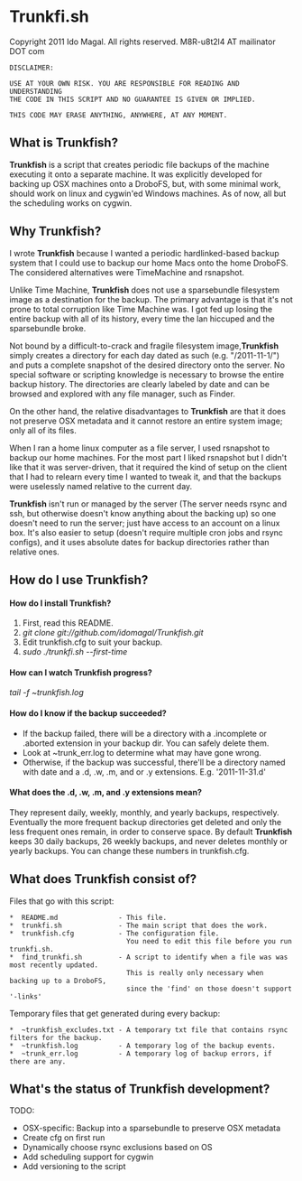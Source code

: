 # Trunkfi.sh

Copyright 2011 Ido Magal. All rights reserved. M8R-u8t2l4 AT mailinator DOT com


    DISCLAIMER:

    USE AT YOUR OWN RISK. YOU ARE RESPONSIBLE FOR READING AND UNDERSTANDING
    THE CODE IN THIS SCRIPT AND NO GUARANTEE IS GIVEN OR IMPLIED.   
     
    THIS CODE MAY ERASE ANYTHING, ANYWHERE, AT ANY MOMENT.


## What is Trunkfish?

__Trunkfish__ is a script that creates periodic file backups of the machine executing it onto a separate machine. It was explicitly developed for backing up OSX machines onto a DroboFS, but, with some minimal work, should work on linux and cygwin'ed Windows machines. As of now, all but the scheduling works on cygwin. 


## Why Trunkfish?

I wrote __Trunkfish__ because I wanted a periodic hardlinked-based backup system that I could use to backup our home Macs onto the home DroboFS. The considered alternatives were TimeMachine and rsnapshot.

Unlike Time Machine, __Trunkfish__ does not use a sparsebundle filesystem image as a destination for the backup. The primary advantage is that it's not prone to total corruption like Time Machine was. I got fed up losing the entire backup with all of its history, every time the lan hiccuped and the sparsebundle broke.

Not bound by a difficult-to-crack and fragile filesystem image,__Trunkfish__ simply creates a directory for each day dated as such (e.g. "/2011-11-1/") and puts a complete snapshot of the desired directory onto the server. No special software or scripting knowledge is necessary to browse the entire backup history. The directories are clearly labeled by date and can be browsed and explored with any file manager, such as Finder.

On the other hand, the relative disadvantages to __Trunkfish__ are that it does not preserve OSX metadata and it cannot restore an entire system image; only all of its files.

When I ran a home linux computer as a file server, I used rsnapshot to backup our home machines. For the most part I liked rsnapshot but I didn't like that it was server-driven, that it required the kind of setup on the client that I had to relearn every time I wanted to tweak it, and that the backups were uselessly named relative to the current day.

__Trunkfish__ isn't run or managed by the server (The server needs rsync and ssh, but otherwise doesn't know anything about the backing up) so one doesn't need to run the server; just have access to an account on a linux box. It's also easier to setup (doesn't require multiple cron jobs and rsync configs), and it uses absolute dates for backup directories rather than relative ones.


## How do I use Trunkfish?


#### How do I install Trunkfish?

  1. First, read this README.
  2. _git clone git://github.com/idomagal/Trunkfish.git_
  3. Edit trunkfish.cfg to suit your backup.
  4. _sudo ./trunkfi.sh --first-time_

#### How can I watch Trunkfish progress?

_tail -f ~trunkfish.log_

#### How do I know if the backup succeeded?

  * If the backup failed, there will be a directory with a .incomplete or .aborted extension in your backup dir. You can safely delete them.
  * Look at ~trunk_err.log to determine what may have gone wrong.
  * Otherwise, if the backup was successful, there'll be a directory named with date and a .d, .w, .m, and or .y extensions. E.g. '2011-11-31.d'

#### What does the .d, .w, .m, and .y extensions mean?

They represent daily, weekly, monthly, and yearly backups, respectively. Eventually the more frequent backup directories get deleted and only the less frequent ones remain, in order to conserve space. By default __Trunkfish__ keeps 30 daily backups, 26 weekly backups, and never deletes monthly or yearly backups. You can change these numbers in trunkfish.cfg.

## What does Trunkfish consist of?

Files that go with this script:


    *  README.md               - This file.
    *  trunkfi.sh              - The main script that does the work.
    *  trunkfish.cfg           - The configuration file.
                                 You need to edit this file before you run trunkfi.sh.
    *  find_trunkfi.sh         - A script to identify when a file was was most recently updated.
                                 This is really only necessary when backing up to a DroboFS,
                                 since the 'find' on those doesn't support '-links'


Temporary files that get generated during every backup:

    *  ~trunkfish_excludes.txt - A temporary txt file that contains rsync filters for the backup.
    *  ~trunkfish.log          - A temporary log of the backup events.
    *  ~trunk_err.log          - A temporary log of backup errors, if there are any.


## What's the status of Trunkfish development?

TODO:
  
* OSX-specific: Backup into a sparsebundle to preserve OSX metadata
* Create cfg on first run
* Dynamically choose rsync exclusions based on OS
* Add scheduling support for cygwin
* Add versioning to the script

